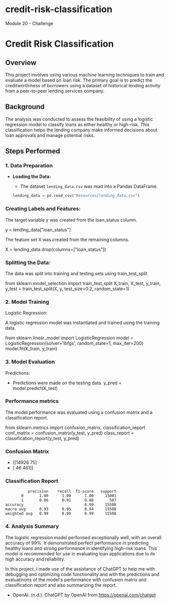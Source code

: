 # credit-risk-classification
Module 20 - Challenge

# Credit Risk Classification

## Overview

This project involves using various machine learning techniques to train and evaluate a model based on loan risk. The primary goal is to predict the creditworthiness of borrowers using a dataset of historical lending activity from a peer-to-peer lending services company.

## Background

The analysis was conducted to assess the feasibility of using a logistic regression model to classify loans as either healthy or high-risk. This classification helps the lending company make informed decisions about loan approvals and manage potential risks.

## Steps Performed

### 1. Data Preparation
- **Loading the Data:**
  - The dataset `lending_data.csv` was read into a Pandas DataFrame.
  
  ```python
  lending_data = pd.read_csv("Resources/lending_data.csv")

### Creating Labels and Features:

The target variable y was created from the loan_status column.


y = lending_data["loan_status"]

The feature set X was created from the remaining columns.

X = lending_data.drop(columns=["loan_status"])

### Splitting the Data:
The data was split into training and testing sets using train_test_split

from sklearn.model_selection import train_test_split
X_train, X_test, y_train, y_test = train_test_split(X, y, test_size=0.2, random_state=1)

### 2. Model Training
Logistic Regression:

A logistic regression model was instantiated and trained using the training data.

from sklearn.linear_model import LogisticRegression
model = LogisticRegression(solver='lbfgs', random_state=1, max_iter=200)
model.fit(X_train, y_train)

### 3. Model Evaluation
Predictions:

- Predictions were made on the testing data.
y_pred = model.predict(X_test)

### Performance metrics
The model performance was evaluated using a confusion matrix and a classification report.

from sklearn.metrics import confusion_matrix, classification_report
conf_matrix = confusion_matrix(y_test, y_pred)
class_report = classification_report(y_test, y_pred)

### Confusion Matrix
- [[14926    75]
- [   46   461]]

### Classification Report
              precision    recall  f1-score   support
           0       1.00      1.00      1.00     15001
           1       0.86      0.91      0.88       507
    accuracy                           0.99     15508
    macro avg      0.93      0.95      0.94     15508
    weighted avg   0.99      0.99      0.99     15508

### 4. Analysis Summary

The logistic regression model performed exceptionally well, with an overall accuracy of 99%. It demonstrated perfect performance in predicting healthy loans and strong performance in identifying high-risk loans. This model is recommended for use in evaluating loan applications due to its high accuracy and reliability.

In this project, I made use of the assistance of ChatGPT to help me with debugging and optimizing code functionality and with the predictions and evaluatinons of the model's performance with confusion matrix and classification report and also summarizing the report.

- OpenAI. (n.d.). ChatGPT by OpenAI from https://openai.com/chatgpt
